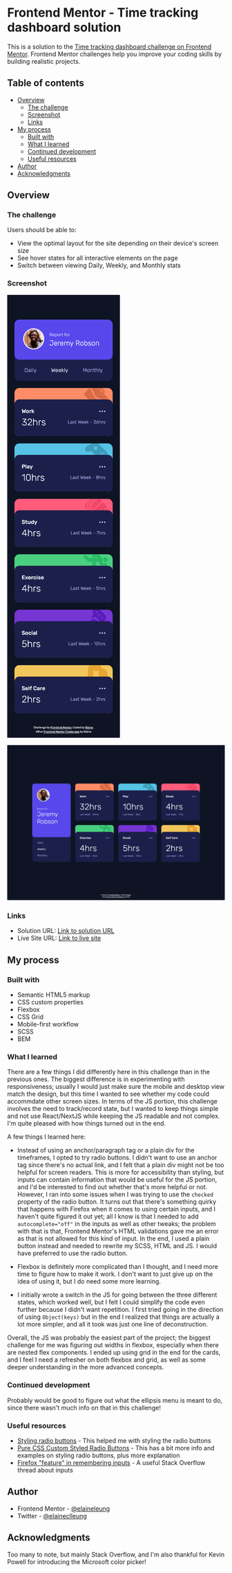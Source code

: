 # Frontend Mentor - Time tracking dashboard solution

This is a solution to the [Time tracking dashboard challenge on Frontend Mentor](https://www.frontendmentor.io/challenges/time-tracking-dashboard-UIQ7167Jw). Frontend Mentor challenges help you improve your coding skills by building realistic projects. 

## Table of contents

- [Overview](#overview)
  - [The challenge](#the-challenge)
  - [Screenshot](#screenshot)
  - [Links](#links)
- [My process](#my-process)
  - [Built with](#built-with)
  - [What I learned](#what-i-learned)
  - [Continued development](#continued-development)
  - [Useful resources](#useful-resources)
- [Author](#author)
- [Acknowledgments](#acknowledgments)


## Overview

### The challenge

Users should be able to:

- View the optimal layout for the site depending on their device's screen size
- See hover states for all interactive elements on the page
- Switch between viewing Daily, Weekly, and Monthly stats

### Screenshot

![Mobile view of solution](./design/mobile.png)

![Desktop view of solution](./design/desktop.png)

### Links

- Solution URL: [Link to solution URL](https://www.frontendmentor.io/solutions/responsive-dashboard-using-scss-and-vanilla-javascipt-with-json--HVkNhdtJT)
- Live Site URL: [Link to live site](https://elaineleung.github.io/frontendmentor/timetrackingdashboard/)

## My process

### Built with

- Semantic HTML5 markup
- CSS custom properties
- Flexbox
- CSS Grid
- Mobile-first workflow
- SCSS
- BEM

### What I learned

There are a few things I did differently here in this challenge than in the previous ones. The biggest difference is in experimenting with responsiveness; usually I would just make sure the mobile and desktop view match the design, but this time I wanted to see whether my code could accommdate other screen sizes. In terms of the JS portion, this challenge involves the need to track/record state, but I wanted to keep things simple and not use React/NextJS while keeping the JS readable and not complex. I'm quite pleased with how things turned out in the end.

A few things I learned here:

- Instead of using an anchor/paragraph tag or a plain div for the timeframes, I opted to try radio buttons. I didn't want to use an anchor tag since there's no actual link, and I felt that a plain div might not be too helpful for screen readers. This is more for accessibility than styling, but inputs can contain information that would be useful for the JS portion, and I'd be interested to find out whether that's more helpful or not. However, I ran into some issues when I was trying to use the `checked` property of the radio button. It turns out that there's something quirky that happens with Firefox when it comes to using certain inputs, and I haven't quite figured it out yet; all I know is that I needed to add `autocomplete="off"` in the inputs as well as other tweaks; the problem with that is that, Frontend Mentor's HTML validations gave me an error as that is not allowed for this kind of input. In the end, I used a plain button instead and needed to rewrite my SCSS, HTML and JS. I would have preferred to use the radio button.

- Flexbox is definitely more complicated than I thought, and I need more time to figure how to make it work. I don't want to just give up on the idea of using it, but I do need some more learning. 

- I initially wrote a switch in the JS for going between the three different states, which worked well, but I felt I could simplify the code even further because I didn't want repetition. I first tried going in the direction of using `Object(keys)` but in the end I realized that things are actually a lot more simpler, and all it took was just one line of deconstruction.

Overall, the JS was probably the easiest part of the project; the biggest challenge for me was figuring out widths in flexbox, especially when there are nested flex components. I ended up using grid in the end for the cards, and I feel I need a refresher on both flexbox and grid, as well as some deeper understanding in the more advanced concepts.


### Continued development

Probably would be good to figure out what the ellipsis menu is meant to do, since there wasn't much info on that in this challenge!

### Useful resources

- [Styling radio buttons](https://markheath.net/post/customize-radio-button-css) - This helped me with styling the radio buttons
- [Pure CSS Custom Styled Radio Buttons](https://moderncss.dev/pure-css-custom-styled-radio-buttons/) - This has a bit more info and examples on styling radio buttons, plus more explanation
- [Firefox "feature" in remembering inputs](https://stackoverflow.com/questions/5985839/bug-with-firefox-disabled-attribute-of-input-not-resetting-when-refreshing) - A useful Stack Overflow thread about inputs

## Author

- Frontend Mentor - [@elaineleung](https://www.frontendmentor.io/profile/elaineleung)
- Twitter - [@elaineclleung](https://twitter.com/elaineclleung)

## Acknowledgments

Too many to note, but mainly Stack Overflow, and I'm also thankful for Kevin Powell for introducing the Microsoft color picker!